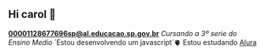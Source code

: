 ## Hi carol 👋
**00001128677696sp@al.educacao.sp.gov.br**
  _Cursando a 3º serie do Ensino Medio_
´Estou desenvolvendo um javascript´🫀
Estou estudando [Alura](https://alura.com.br)
